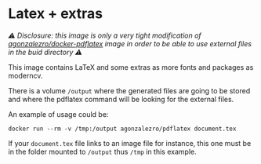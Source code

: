 Latex + extras
==============

*:warning: Disclosure: this image is only a very tight modification of [agonzalezro/docker-pdflatex](https://github.com/agonzalezro/docker-pdflatex.git) image in order to be able to use external files in the buid directory :warning:*

This image contains LaTeX and some extras as more fonts and packages as
moderncv.

There is a volume `/output` where the generated files are going to be stored and where the pdflatex command will be looking for the external files.

An example of usage could be:

    docker run --rm -v /tmp:/output agonzalezro/pdflatex document.tex

If your `document.tex` file links to an image file for instance, this one must be in the folder mounted to `/output` thus `/tmp` in this example.
